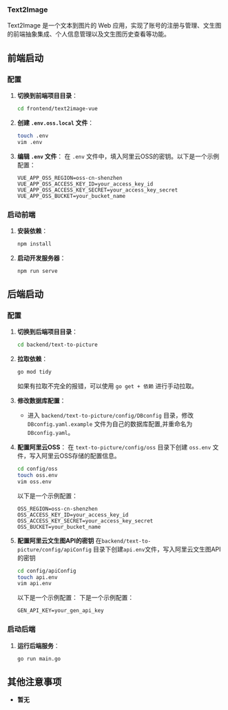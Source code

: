 ### Text2Image

Text2Image 是一个文本到图片的 Web 应用，实现了账号的注册与管理、文生图的前端抽象集成、个人信息管理以及文生图历史查看等功能。

## 前端启动

### 配置

1. **切换到前端项目目录**：
   
   ```bash
   cd frontend/text2image-vue
   ```
   
2. **创建 `.env.oss.local` 文件**：
   ```bash
   touch .env
   vim .env
   ```

3. **编辑 `.env` 文件**：
   在 `.env` 文件中，填入阿里云OSS的密钥。以下是一个示例配置：
   ```plaintext
   VUE_APP_OSS_REGION=oss-cn-shenzhen
   VUE_APP_OSS_ACCESS_KEY_ID=your_access_key_id
   VUE_APP_OSS_ACCESS_KEY_SECRET=your_access_key_secret
   VUE_APP_OSS_BUCKET=your_bucket_name
   ```

### 启动前端

1. **安装依赖**：
   ```bash
   npm install
   ```

2. **启动开发服务器**：
   ```bash
   npm run serve
   ```

## 后端启动

### 配置

1. **切换到后端项目目录**：
   ```bash
   cd backend/text-to-picture
   ```

2. **拉取依赖**：
   ```bash
   go mod tidy
   ```
   如果有拉取不完全的报错，可以使用 `go get + 依赖` 进行手动拉取。

3. **修改数据库配置**：
   - 进入 `backend/text-to-picture/config/DBconfig` 目录，修改 `DBconfig.yaml.example` 文件为自己的数据库配置,并重命名为 `DBconfig.yaml`。

4. **配置阿里云OSS**：
    在 `text-to-picture/config/oss` 目录下创建 `oss.env` 文件，写入阿里云OSS存储的配置信息。
   ```bash
   cd config/oss
   touch oss.env
   vim oss.env
   ```
   
   以下是一个示例配置：
     ```plaintext
     OSS_REGION=oss-cn-shenzhen
     OSS_ACCESS_KEY_ID=your_access_key_id
     OSS_ACCESS_KEY_SECRET=your_access_key_secret
     OSS_BUCKET=your_bucket_name
     ```

5. **配置阿里云文生图API的密钥**
    在`backend/text-to-picture/config/apiConfig` 目录下创建`api.env`文件，写入阿里云文生图API的密钥
   ```bash
   cd config/apiConfig
   touch api.env
   vim api.env
   ```
   
   以下是一个示例配置：
   下是一个示例配置：
     ```plaintext
     GEN_API_KEY=your_gen_api_key
     ```

### 启动后端

1. **运行后端服务**：
   ```bash
   go run main.go
   ```

## 其他注意事项

- **暂无**